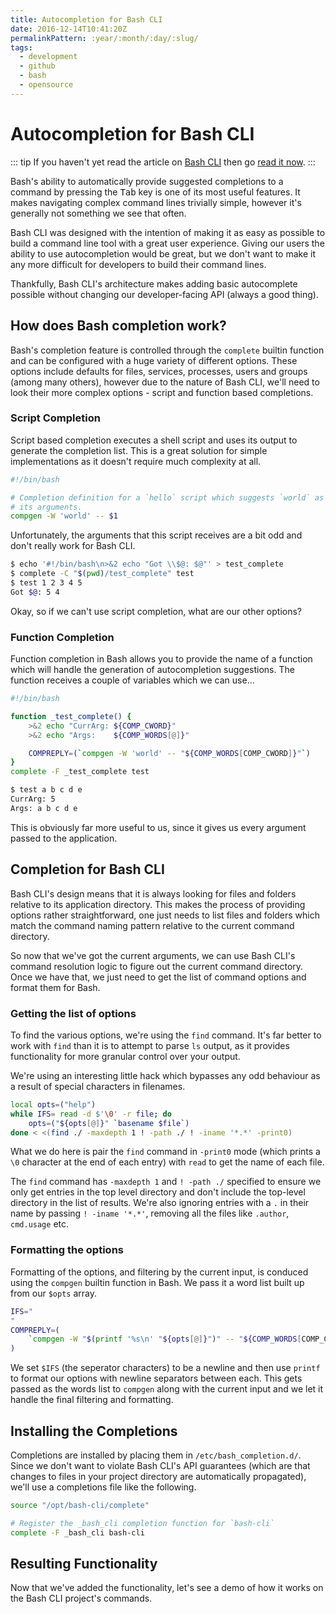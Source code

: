 ```yaml
---
title: Autocompletion for Bash CLI
date: 2016-12-14T10:41:20Z
permalinkPattern: :year/:month/:day/:slug/
tags:
  - development
  - github
  - bash
  - opensource
---
```


# Autocompletion for Bash CLI

::: tip
If you haven't yet read the article on
[Bash CLI](https://github.com/SierraSoftworks/bash-cli) then
go [read it now](/post/bash-cli). 
:::

Bash's ability to automatically provide suggested completions to a command
by pressing the <kbd>Tab</kbd> key is one of its most useful features. It
makes navigating complex command lines trivially simple, however it's generally
not something we see that often.

Bash CLI was designed with the intention of making it as easy as possible to
build a command line tool with a great user experience. Giving our users the
ability to use autocompletion would be great, but we don't want to make it
any more difficult for developers to build their command lines.

Thankfully, Bash CLI's architecture makes adding basic autocomplete possible
without changing our developer-facing API (always a good thing).

<!-- more -->

## How does Bash completion work?
Bash's completion feature is controlled through the `complete` builtin function
and can be configured with a huge variety of different options. These options
include defaults for files, services, processes, users and groups (among many
others), however due to the nature of Bash CLI, we'll need to look their more
complex options - script and function based completions.

### Script Completion
Script based completion executes a shell script and uses its output to generate
the completion list. This is a great solution for simple implementations as it
doesn't require much complexity at all.

```sh
#!/bin/bash

# Completion definition for a `hello` script which suggests `world` as
# its arguments.
compgen -W 'world' -- $1
```

Unfortunately, the arguments that this script receives are a bit odd and don't
really work for Bash CLI.

```sh
$ echo '#!/bin/bash\n>&2 echo "Got \\$@: $@"' > test_complete
$ complete -C "$(pwd)/test_complete" test
$ test 1 2 3 4 5
Got $@: 5 4
```

Okay, so if we can't use script completion, what are our other options?

### Function Completion
Function completion in Bash allows you to provide the name of a function which
will handle the generation of autocompletion suggestions. The function receives
a couple of variables which we can use...

```sh
#!/bin/bash

function _test_complete() {
    >&2 echo "CurrArg: ${COMP_CWORD}"
    >&2 echo "Args:    ${COMP_WORDS[@]}"

    COMPREPLY=(`compgen -W 'world' -- "${COMP_WORDS[COMP_CWORD]}"`)
}
complete -F _test_complete test
```

```sh
$ test a b c d e
CurrArg: 5
Args: a b c d e
```

This is obviously far more useful to us, since it gives us every argument passed to
the application.

## Completion for Bash CLI
Bash CLI's design means that it is always looking for files and folders relative to
its application directory. This makes the process of providing options rather 
straightforward, one just needs to list files and folders which match the command
naming pattern relative to the current command directory.

So now that we've got the current arguments, we can use Bash CLI's command resolution
logic to figure out the current command directory. Once we have that, we just need to
get the list of command options and format them for Bash.

### Getting the list of options
To find the various options, we're using the `find` command. It's far better to work
with `find` than it is to attempt to parse `ls` output, as it provides functionality
for more granular control over your output.

We're using an interesting little hack which bypasses any odd behaviour as a result
of special characters in filenames.

```sh
local opts=("help")
while IFS= read -d $'\0' -r file; do
    opts=("${opts[@]}" `basename $file`)
done < <(find ./ -maxdepth 1 ! -path ./ ! -iname '*.*' -print0)
```

What we do here is pair the `find` command in `-print0` mode (which prints a `\0`
character at the end of each entry) with `read` to get the name of each file.

The `find` command has `-maxdepth 1` and `! -path ./` specified to ensure we only
get entries in the top level directory and don't include the top-level directory
in the list of results. We're also ignoring entries with a `.` in their name by
passing `! -iname '*.*'`, removing all the files like `.author`, `cmd.usage` etc.

### Formatting the options
Formatting of the options, and filtering by the current input, is conduced using
the `compgen` builtin function in Bash. We pass it a word list built up from
our `$opts` array.

```sh
IFS="
"
COMPREPLY=(
    `compgen -W "$(printf '%s\n' "${opts[@]}")" -- "${COMP_WORDS[COMP_CWORD]}"`
)
```

We set `$IFS` (the seperator characters) to be a newline and then use `printf`
to format our options with newline separators between each. This gets passed
as the words list to `compgen` along with the current input and we let it handle
the final filtering and formatting.

## Installing the Completions
Completions are installed by placing them in `/etc/bash_completion.d/`. Since
we don't want to violate Bash CLI's API guarantees (which are that changes to
files in your project directory are automatically propagated), we'll use a
completions file like the following.

```sh
source "/opt/bash-cli/complete"

# Register the _bash_cli completion function for `bash-cli`
complete -F _bash_cli bash-cli
```

## Resulting Functionality
Now that we've added the functionality, let's see a demo of how it works
on the Bash CLI project's commands.

<asciinema cast="b61d9hay2p1labwayfyg19aq6"/>
